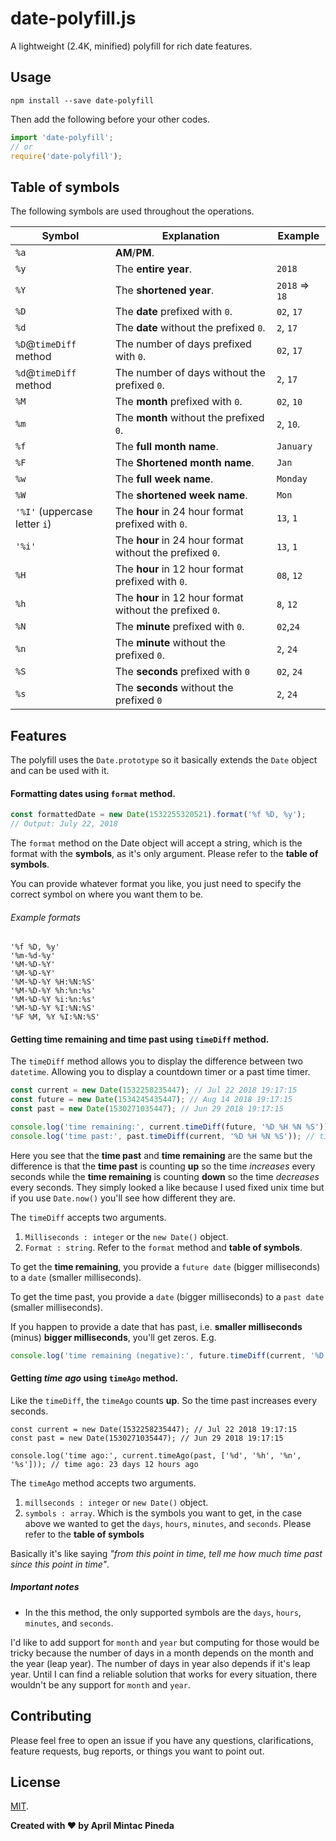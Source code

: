 # date-polyfill.js

A lightweight (2.4K, minified) polyfill for rich date features.

## Usage

`npm install --save date-polyfill`

Then add the following before your other codes.

```jsx
import 'date-polyfill';
// or
require('date-polyfill');
```

## Table of symbols

The following symbols are used throughout the operations.

|Symbol|Explanation|Example
|---|---|---|
|`%a`|**AM**/**PM**.
|`%y`|The **entire year**.|`2018`
|`%Y`|The **shortened year**.|`2018` => `18`
|`%D`|The **date** prefixed with `0`.|`02`, `17`
|`%d`|The **date** without the prefixed `0`.|`2`, `17`
|`%D`@`timeDiff` method|The number of days prefixed with `0`.|`02`, `17`
|`%d`@`timeDiff` method|The number of days without the prefixed `0`.|`2`, `17`
|`%M`|The **month** prefixed with `0`.|`02`, `10`
|`%m`|The **month** without the prefixed `0`.|`2`, `10`.
|`%f`|The **full month name**.|`January`
|`%F`|The **Shortened month name**.|`Jan`
|`%w`|The **full week name**.|`Monday`
|`%W`|The **shortened week name**.|`Mon`
|`'%I'` (uppercase letter `i`)|The **hour** in 24 hour format prefixed with `0`.|`13`, `1`
|`'%i'`|The **hour** in 24 hour format without the prefixed `0`.|`13`, `1`
|`%H`|The **hour** in 12 hour format prefixed with `0`.|`08`, `12`
|`%h`|The **hour** in 12 hour format without the prefixed `0`.|`8`, `12`
|`%N`|The **minute** prefixed with `0`.|`02`,`24`
|`%n`|The **minute** without the prefixed `0`.|`2`, `24`
|`%S`|The **seconds** prefixed with `0`|`02`, `24`
|`%s`|The **seconds** without the prefixed `0`|`2`, `24`

## Features

The polyfill uses the `Date.prototype` so it basically extends the `Date` object and can be used with it.

#### Formatting dates using `format` method.

```jsx
const formattedDate = new Date(1532255320521).format('%f %D, %y');
// Output: July 22, 2018
```

The `format` method on the Date object will accept a string, which is the format with the **symbols**, as it's only argument. Please refer to the **table of symbols**.

You can provide whatever format you like, you just need to specify the correct symbol on where you want them to be.

###### Example formats

```
'%f %D, %y'
'%m-%d-%y'
'%M-%D-%Y'
'%M-%D-%Y'
'%M-%D-%Y %H:%N:%S'
'%M-%D-%Y %h:%n:%s'
'%M-%D-%Y %i:%n:%s'
'%M-%D-%Y %I:%N:%S'
'%F %M, %Y %I:%N:%S'
```

#### Getting time remaining and time past using `timeDiff` method.

The `timeDiff` method allows you to display the difference between two `datetime`. Allowing you to display a countdown timer or a past time timer.

```jsx
const current = new Date(1532258235447); // Jul 22 2018 19:17:15
const future = new Date(1534245435447); // Aug 14 2018 19:17:15
const past = new Date(1530271035447); // Jun 29 2018 19:17:15

console.log('time remaining:', current.timeDiff(future, '%D %H %N %S')); // time remaining: 23 12 00 00
console.log('time past:', past.timeDiff(current, '%D %H %N %S')); // time past: 23 12 00 00
```

Here you see that the **time past** and **time remaining** are the same but the difference is that the **time past** is counting **up** so the time _increases_ every seconds while the **time remaining** is counting **down** so the time _decreases_ every seconds. They simply looked a like because I used fixed unix time but if you use `Date.now()` you'll see how different they are.

The `timeDiff` accepts two arguments.

1. `Milliseconds : integer` or the `new Date()` object.
2. `Format : string`. Refer to the `format` method and **table of symbols**.

To get the **time remaining**, you provide a `future date` (bigger milliseconds) to a `date` (smaller milliseconds).

To get the time past, you provide a `date` (bigger milliseconds) to a `past date` (smaller milliseconds).

If you happen to provide a date that has past, i.e. **smaller milliseconds** (minus) **bigger milliseconds**, you'll get zeros. E.g.

```jsx
console.log('time remaining (negative):', future.timeDiff(current, '%D %H %N %S')); // 00 00 00 00
```

#### Getting _time ago_ using `timeAgo` method.

Like the `timeDiff`, the `timeAgo` counts **up**. So the time past increases every seconds.

```
const current = new Date(1532258235447); // Jul 22 2018 19:17:15
const past = new Date(1530271035447); // Jun 29 2018 19:17:15

console.log('time ago:', current.timeAgo(past, ['%d', '%h', '%n', '%s'])); // time ago: 23 days 12 hours ago
```

The `timeAgo` method accepts two arguments.

1. `millseconds : integer` or `new Date()` object.
2. `symbols : array`. Which is the symbols you want to get, in the case above we wanted to get the `days`, `hours`, `minutes`, and `seconds`. Please refer to the **table of symbols**

Basically it's like saying _"from this point in time, tell me how much time past since this point in time"_.

##### Important notes

- In the this method, the only supported symbols are the `days`, `hours`, `minutes`, and `seconds`.

I'd like to add support for `month` and `year` but computing for those would be tricky because the number of days in a month depends on the month and the year (leap year). The number of days in year also depends if it's leap year. Until I can find a reliable solution that works for every situation, there wouldn't be any support for `month` and `year`.

## Contributing

Please feel free to open an issue if you have any questions, clarifications, feature requests, bug reports, or things you want to point out.

## License

[MIT](https://github.com/aprilmintacpineda/date-polyfill/blob/master/LICENSE).

**Created with ❤️ by April Mintac Pineda**